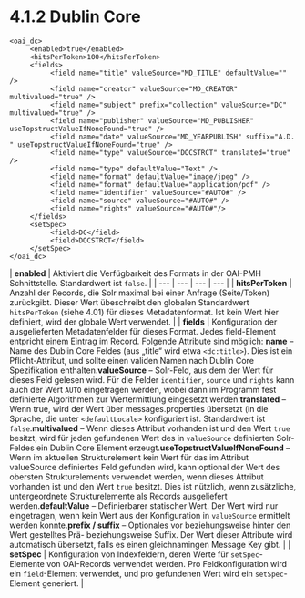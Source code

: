 # 4.1.2 Dublin Core

```markup
<oai_dc>
     <enabled>true</enabled>
     <hitsPerToken>100</hitsPerToken>
     <fields>
          <field name="title" valueSource="MD_TITLE" defaultValue="" />
          <field name="creator" valueSource="MD_CREATOR" multivalued="true" />
          <field name="subject" prefix="collection" valueSource="DC" multivalued="true" />
          <field name="publisher" valueSource="MD_PUBLISHER" useTopstructValueIfNoneFound="true" />
          <field name="date" valueSource="MD_YEARPUBLISH" suffix="A.D. " useTopstructValueIfNoneFound="true" />
          <field name="type" valueSource="DOCSTRCT" translated="true" />
          <field name="type" defaultValue="Text" />
          <field name="format" defaultValue="image/jpeg" />
          <field name="format" defaultValue="application/pdf" />
          <field name="identifier" valueSource="#AUTO#" />
          <field name="source" valueSource="#AUTO#" />
          <field name="rights" valueSource="#AUTO#"/>
     </fields>
     <setSpec>
          <field>DC</field>
          <field>DOCSTRCT</field>
     </setSpec>
</oai_dc>
```

| **enabled** | Aktiviert die Verfügbarkeit des Formats in der OAI-PMH Schnittstelle. Standardwert ist `false`. |
| --- | --- | --- | --- |
| **hitsPerToken** | Anzahl der Records, die Solr maximal bei einer Anfrage \(Seite/Token\) zurückgibt. Dieser Wert übeschreibt den globalen Standardwert `hitsPerToken` \(siehe 4.01\) für dieses Metadatenformat. Ist kein Wert hier definiert, wird der globale Wert verwendet. |
| **fields** | Konfiguration der ausgelieferten Metadatenfelder für dieses Format. Jedes field-Element entpricht einem Eintrag im Record. Folgende Attribute sind möglich: **name** – Name des Dublin Core Feldes \(aus „title“ wird etwa `<dc:title>`\). Dies ist ein Pflicht-Attribut, und sollte einen validen Namen nach Dublin Core Spezifikation enthalten.**valueSource** – Solr-Feld, aus dem der Wert für dieses Feld gelesen wird. Für die Felder `identifier`, `source` und `rights` kann auch der Wert `AUTO` eingetragen werden, wobei dann im Programm fest definierte Algorithmen zur Wertermittlung eingesetzt werden.**translated** – Wenn true, wird der Wert über messages.properties übersetzt \(in die Sprache, die unter `<defaultLocale>` konfiguriert ist. Standardwert ist `false`.**multivalued** – Wenn dieses Attribut vorhanden ist und den Wert `true` besitzt, wird für jeden gefundenen Wert des in `valueSource` definierten Solr-Feldes ein Dublin Core Element erzeugt.**useTopstructValueIfNoneFound** – Wenn im aktuellen Strukturelement kein Wert für das im Attribut valueSource definiertes Feld gefunden wird, kann optional der Wert des obersten Strukturelements verwendet werden, wenn dieses Attribut vorhanden ist und den Wert `true` besitzt. Dies ist nützlich, wenn zusätzliche, untergeordnete Strukturelemente als Records ausgeliefert werden.**defaultValue** – Definierbarer statischer Wert. Der Wert wird nur eingetragen, wenn kein Wert aus der Konfiguration in `valueSource` ermittelt werden konnte.**prefix / suffix** – Optionales vor beziehungsweise hinter den Wert gestelltes Prä- beziehungsweise Suffix. Der Wert dieser Attribute wird automatisch übersetzt, falls es einen gleichnamingen Message Key gibt. |
| **setSpec** | Konfiguration von Indexfeldern, deren Werte für `setSpec`-Elemente von OAI-Records verwendet werden. Pro Feldkonfiguration wird ein `field`-Element verwendet, und pro gefundenen Wert wird ein `setSpec`-Element generiert. |

